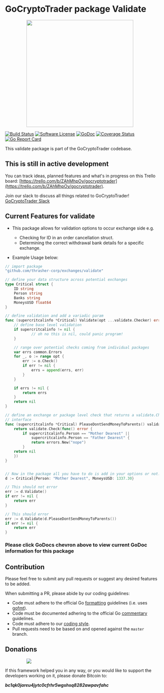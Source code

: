 # GoCryptoTrader package Validate

<img src="https://github.com/idoall/gocryptotrader/blob/master/web/src/assets/page-logo.png?raw=true" width="350px" height="350px" hspace="70">


[![Build Status](https://travis-ci.org/idoall/gocryptotrader.svg?branch=master)](https://travis-ci.org/idoall/gocryptotrader)
[![Software License](https://img.shields.io/badge/License-MIT-orange.svg?style=flat-square)](https://github.com/idoall/gocryptotrader/blob/master/LICENSE)
[![GoDoc](https://godoc.org/github.com/idoall/gocryptotrader?status.svg)](https://godoc.org/github.com/idoall/gocryptotrader/exchanges/validate)
[![Coverage Status](http://codecov.io/github/idoall/gocryptotrader/coverage.svg?branch=master)](http://codecov.io/github/idoall/gocryptotrader?branch=master)
[![Go Report Card](https://goreportcard.com/badge/github.com/idoall/gocryptotrader)](https://goreportcard.com/report/github.com/idoall/gocryptotrader)


This validate package is part of the GoCryptoTrader codebase.

## This is still in active development

You can track ideas, planned features and what's in progress on this Trello board: [https://trello.com/b/ZAhMhpOy/gocryptotrader](https://trello.com/b/ZAhMhpOy/gocryptotrader).

Join our slack to discuss all things related to GoCryptoTrader! [GoCryptoTrader Slack](https://join.slack.com/t/gocryptotrader/shared_invite/enQtNTQ5NDAxMjA2Mjc5LTc5ZDE1ZTNiOGM3ZGMyMmY1NTAxYWZhODE0MWM5N2JlZDk1NDU0YTViYzk4NTk3OTRiMDQzNGQ1YTc4YmRlMTk)

## Current Features for validate

+ This package allows for validation options to occur exchange side e.g.
	- Checking for ID in an order cancellation struct.
	- Determining the correct withdrawal bank details for a specific exchange.

+ Example Usage below:

```go 
// import package
"github.com/thrasher-corp/exchanges/validate"

// define your data structure across potential exchanges
type Critical struct {
	ID string
	Person string
	Banks string
	MoneysUSD float64
}

// define validation and add a variadic param
func (supercritcalinfo *Critical) Validate(opt ...validate.Checker) error {
	// define base level validation
	if supercritcalinfo != nil {
			// oh no this is nil, could panic program!
	}

	// range over potential checks coming from individual packages
	var errs common.Errors
	for _, o := range opt {
		err := o.Check()
		if err != nil {
			errs = append(errs, err)
		}
	}

	if errs != nil {
		return errs
	}
	return nil
}

// define an exchange or package level check that returns a validate.Checker 
// interface
func (supercritcalinfo *Critical) PleaseDontSendMoneyToParents() validate.Checker {
	return validate.Check(func() error {
		if supercritcalinfo.Person == "Mother Dearest" ||
			supercritcalinfo.Person == "Father Dearest" {
			return errors.New("nope")
		}
	return nil
	})
}


// Now in the package all you have to do is add in your options or not...
d := Critical{Person: "Mother Dearest", MoneysUSD: 1337.30}

// This should not error 
err := d.Validate()
if err != nil {
	return err
}

// This should error 
err := d.Validate(d.PleaseDontSendMoneyToParents())
if err != nil {
	return err
}

```

### Please click GoDocs chevron above to view current GoDoc information for this package

## Contribution

Please feel free to submit any pull requests or suggest any desired features to be added.

When submitting a PR, please abide by our coding guidelines:

+ Code must adhere to the official Go [formatting](https://golang.org/doc/effective_go.html#formatting) guidelines (i.e. uses [gofmt](https://golang.org/cmd/gofmt/)).
+ Code must be documented adhering to the official Go [commentary](https://golang.org/doc/effective_go.html#commentary) guidelines.
+ Code must adhere to our [coding style](https://github.com/idoall/gocryptotrader/blob/master/doc/coding_style.md).
+ Pull requests need to be based on and opened against the `master` branch.

## Donations

<img src="https://github.com/idoall/gocryptotrader/blob/master/web/src/assets/donate.png?raw=true" hspace="70">

If this framework helped you in any way, or you would like to support the developers working on it, please donate Bitcoin to:

***bc1qk0jareu4jytc0cfrhr5wgshsq8282awpavfahc***
